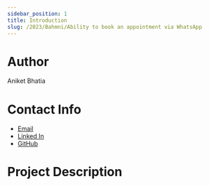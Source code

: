 ```yaml
---
sidebar_position: 1
title: Introduction
slug: /2023/Bahmni/Ability to book an appointment via WhatsApp
---
```



# Author
Aniket Bhatia

# Contact Info
- [Email](mailto:aniketbhatia28@gmail.com)
- [Linked In](https://www.linkedin.com/in/aniket-bhatia-1b04811bb/)
- [GitHub](https://github.com/Aniket28dot)

# Project Description

